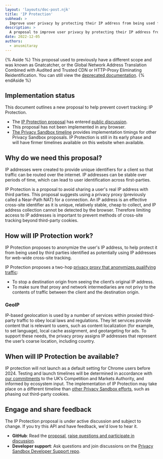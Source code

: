 ```yaml
---
layout: 'layouts/doc-post.njk'
title: 'IP Protection'
subhead: >
  Improve user privacy by protecting their IP address from being used for tracking.
description: >
  A proposal to improve user privacy by protecting their IP address from being used for tracking. 
date: 2022-12-05
authors:
  - anusmitaray
---
```


{% Aside %}
This proposal used to previously have a different scope and was known as Gnatcatcher, or the Global Network Address Translation Combined with Audited and Trusted CDN or HTTP-Proxy Eliminating Reidentification. You can still view the [deprecated documentation](/docs/privacy-sandbox/archive/gnatcatcher/).
{% endAside %}

## Implementation status

This document outlines a new proposal to help prevent covert tracking: IP Protection.

*  The [IP Protection proposal](https://github.com/spanicker/ip-blindness) has entered [public discussion](https://github.com/spanicker/ip-blindness/issues).
*  This proposal has not been implemented in any browser.
*  [The Privacy Sandbox timeline](https://privacysandbox.com/open-web/#the-privacy-sandbox-timeline) provides implementation timings for other Privacy Sandbox proposals. IP Protection is still in its early phase and will have firmer timelines available on this website when available.

## Why do we need this proposal?

IP addresses were created to provide unique identifiers for a client so that traffic can be routed over the internet. IP addresses can be stable over periods of time, which can lead to user identification across first-parties.

IP Protection is a proposal to avoid sharing a user's real IP address with third parties. This proposal suggests using a privacy proxy (previously called a Near-Path NAT) for a connection.  An IP address is an effective cross-site identifier as it is unique, relatively stable, cheap to collect, and IP address collection cannot be detected by the browser. Therefore limiting access to IP addresses is important to prevent methods of cross-site tracking beyond third-party cookies.

## How will IP Protection work?

IP Protection proposes to anonymize the user's IP address, to help protect it from being used by third parties identified as potentially using IP addresses for web-wide cross-site tracking.
 
IP Protection proposes a two-hop [privacy proxy that anonymizes qualifying traffic](https://github.com/spanicker/ip-blindness#privacy-proxy):

* To stop a destination origin from seeing the client’s original IP address.
* To make sure that proxy and network intermediaries are not privy to the contents of traffic between the client and the destination origin.

### GeoIP

IP-based geolocation is used by a number of services within proxied third-party traffic to obey local laws and regulations. They let services provide content that is relevant to users, such as content localization (for example, to set language), local cache assignment, and geotargeting for ads. To support these needs, the privacy proxy assigns IP addresses that represent the user’s coarse location, including country.

## When will IP Protection be available?

IP protection will not launch as a default setting for Chrome users before 2024. Testing and launch timelines will be determined in accordance with [our commitments](https://blog.google/around-the-globe/google-europe/path-forward-privacy-sandbox/) to the UK’s Competition and Markets Authority, and informed by ecosystem input. The implementation of IP Protection may take place on a different timeline than [other Privacy Sandbox efforts](http://privacysandbox.com/timeline), such as phasing out third-party cookies.

## Engage and share feedback

The IP Protection proposal is under active discussion and subject to change. If you try this API and have feedback, we'd love to hear it.

*  **GitHub**: Read the [proposal](https://github.com/spanicker/ip-blindness), [raise questions and participate in discussion](https://github.com/spanicker/ip-blindness/issues).
*  **Developer support**: Ask questions and join discussions on the [Privacy Sandbox Developer Support repo](https://github.com/GoogleChromeLabs/privacy-sandbox-dev-support).
